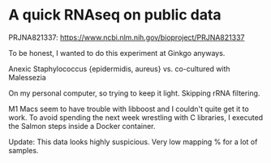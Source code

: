 # A quick RNAseq on public data
PRJNA821337: https://www.ncbi.nlm.nih.gov/bioproject/PRJNA821337

To be honest, I wanted to do this experiment at Ginkgo anyways.

Anexic Staphylococcus {epidermidis, aureus} vs. co-cultured with Malessezia

On my personal computer, so trying to keep it light. Skipping rRNA filtering.

M1 Macs seem to have trouble with libboost and I couldn't quite get it to work. To avoid spending the next week wrestling with C libraries, I executed the Salmon steps inside a Docker container.

Update: This data looks highly suspicious. Very low mapping % for a lot of samples.

